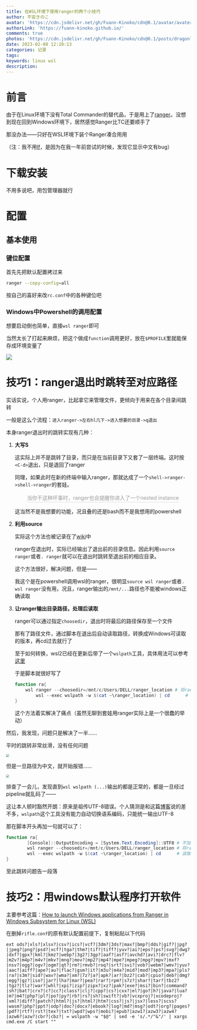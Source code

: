 ```yaml
---
title: 在WSL环境下使用ranger的两个小技巧
author: 不安きのこ
avatar: 'https://cdn.jsdelivr.net/gh/Fuann-Kinoko/cdn@0.1/avatar/avater-tsuki.png'
authorLink: 'https://fuann-kinoko.github.io/'
comments: true
photos: 'https://cdn.jsdelivr.net/gh/Fuann-Kinoko/cdn@0.1/posts/dragonlady.webp'
date: 2023-02-08 12:20:13
categories: 记录
tags:
keywords: linux wsl
description:
---
```


# 前言

由于在Linux环境下没有Total Commander的替代品，于是用上了[ranger](https://github.com/ranger/ranger)。没想到现在回到Windows环境下，居然感觉Ranger比TC还要顺手了

那没办法——只好在WSL环境下装个Ranger凑合用用

（注：我不用[lf](https://github.com/gokcehan/lf)，是因为在我一年前尝试的时候，发现它显示中文有bug）

# 下载安装

不用多说吧，用包管理器就行

# 配置

## 基本使用

### 键位配置

首先先把默认配置拷过来

```sh
ranger --copy-config=all
```
按自己的喜好来改`rc.conf`中的各种键位吧

### Windows中Powershell的调用配置

想要启动倒也简单，直接`wsl ranger`即可

当然太长了打起来麻烦，把这个做成`function`调用更好，放在`$PROFILE`里就能保存成环境变量了

![](https://p.sda1.dev/9/4950d7f140e56ac8ad7ba84faa239526/image.png)

# 技巧1：ranger退出时跳转至对应路径

实话实说，个人用ranger，比起拿它来管理文件，更倾向于用来在各个目录间跳转

一般是这么个流程：`进入ranger->左右hl几下->进入想要的目录->q退出`

本身ranger退出时的跳转实现有几种：

1. **大写S**

    这实际上并不是跳转了目录，而只是在当前目录下又套了一层终端。这时按`<C-d>`退出，只是退回了ranger

    同理，如果此时在新的终端中输入ranger，那就达成了一个`shell->ranger->shell->ranger`的套娃。

    <center>
        <img style="" src="https://p.sda1.dev/9/b8ddf5b17c7535013a078dd634eae96c/image.png" width = "" alt=""/>
        <br>
        <div style="color:orange; border-bottom: 1px solid #d9d9d9;
        display: inline-block;
        color: #999;
        padding: 2px;">
          当你干这种坏事时，ranger也会提醒你进入了一个nested instance
      	</div>
    </center>

    这当然不是我想要的功能，况且叠的还是bash而不是我想用的powershell

2. **利用source**

    实际这个方法也被记录在了[wiki](https://github.com/ranger/ranger/wiki/Integration-with-other-programs#changing-directories)中

    ranger在退出时，实际已经输出了退出前的目录信息。因此利用`source ranger`或者`. ranger`就可以在退出时跳转至退出前的相应目录。

    这个方法很好，解决问题，但是——

    我这个是在powershell调用wsl的ranger，很明显`source wsl ranger`或者`. wsl ranger`没有用，况且，ranger输出的`/mnt/...`路径也不能被windows正确读取

3. **让ranger输出目录路径，处理后读取**

    ranger可以通过指定`choosedir`，退出时将最后的路径保存至一个文件

    那有了路径文件，通过脚本在退出后自动读取路径，转换成Windows可读取的版本，再cd过去就行了

    至于如何转换，wsl2已经在更新后带了一个`wslpath`工具，具体用法可以参考[这里](https://github.com/laurent22/wslpath)

    于是脚本就很好写了

    ```powershell
    function ra{
    	wsl ranger --choosedir=/mnt/c/Users/DELL/ranger_location # 将ranger退出时的路径输出至ranger_location
            wsl --exec wslpath -w $(cat ~\ranger_location) | cd      # 读取ranger_location中的路径，转换成windows路径，在powershell中跳转
    }
    
    ```

    这个方法着实解决了痛点（虽然无聊到套娃用ranger实际上是一个很蠢的举动）
    
    

然后，我发现，问题只是解决了一半……

平时的跳转非常丝滑，没有任何问题

<img src="https://p.sda1.dev/9/2e278b4ebf5bde91463a877780fd6e5b/screenshots.gif" style="zoom:50%;" />



但是一旦路径为中文，就开始报错……

<img src="https://p.sda1.dev/9/55ed1d78372eb7a351daf2433752d491/screenshots.gif" style="zoom:50%;" />



排查了一会儿，发现直到`wsl wslpath (...)`输出的都是正常的，都是一旦经过pipeline就乱码了——

这让本人顿时豁然开朗：原来是祖传UTF-8错误。个人猜测是和这篇[博客](https://blog.darkthread.net/blog/ps-pipeline-exe-encoding/)说的差不多，`wslpath`这个工具没有能力自动切换语系编码，只能统一输出UTF-8

那在脚本开头再加一句就可以了：

```powershell
function ra{
        [Console]::OutputEncoding = [System.Text.Encoding]::UTF8 # 不加这句wslpath只会输出UTF-8，导致在通过pipeline时让中文乱码
        wsl ranger --choosedir=/mnt/c/Users/DELL/ranger_location # 将ranger退出时的路径输出至ranger_location
        wsl --exec wslpath -w $(cat ~\ranger_location) | cd      # 读取ranger_location中的路径，转换成windows路径，在powershell中跳转
}

```

至此跳转问题告一段落

# 技巧2：用windows默认程序打开软件

主要参考这篇：[How to launch Windows applications from Ranger in Windows Subsystem for Linux (WSL)](https://gist.github.com/TaipanRex/5db9a19304743fe6367b9ef291d2b69b)

在删掉`rifle.conf`的原有默认配置前提下，复制粘贴以下代码

```shell
ext ods?|xls?|xlsx?|csv?|ics?|vcf?|3dm?|3ds?|max?|bmp?|dds?|gif?|jpg?|jpeg?|png?|psd?|xcf?|tga?|thm?|tif?|tiff?|yuv?|ai?|eps?|ps?|svg?|dwg?|dxf?|gpx?|kml?|kmz?|webp?|3g2?|3gp?|aaf?|asf?|avchd?|avi?|drc?|flv?|m2v?|m4p?|m4v?|mkv?|mng?|mov?|mp2?|mp4?|mpe?|mpeg?|mpg?|mpv?|mxf?|nsv?|ogg?|ogv?|ogm?|qt?|rm?|rmvb?|roq?|srt?|svi?|vob?|webm?|wmv?|yuv?|aac?|aiff?|ape?|au?|flac?|gsm?|it?|m3u?|m4a?|mid?|mod?|mp3?|mpa?|pls?|ra?|s3m?|sid?|wav?|wma?|xm?|7z?|a?|apk?|ar?|bz2?|cab?|cpio?|deb?|dmg?|egg?|gz?|iso?|jar?|lha?|mar?|pea?|rar?|rpm?|s7z?|shar?|tar?|tbz2?|tgz?|tlz?|war?|whl?|xpi?|zip?|zipx?|xz?|pak?|exe?|msi?|bin?|command?|sh?|bat?|crx?|c?|cc?|class?|clj?|cpp?|cs?|cxx?|el?|go?|h?|java?|lua?|m?|m4?|php?|pl?|po?|py?|rb?|rs?|sh?|swift?|vb?|vcxproj?|xcodeproj?|xml?|diff?|patch?|html?|js?|html?|htm?|css?|js?|jsx?|less?|scss?|wasm?|php?|ppt?|odp?|doc?|docx?|ebook?|log?|md?|msg?|odt?|org?|pages?|pdf?|rtf?|rst?|tex?|txt?|wpd?|wps?|mobi?|epub?|azw1?|azw3?|azw4?|azw6?|azw?|cbr?|cbz?| = wslpath -w "$@" | sed -e 's/.*/"&"/' | xargs cmd.exe /C start ""
```







​    
